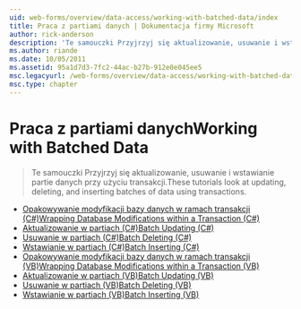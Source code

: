 ```yaml
---
uid: web-forms/overview/data-access/working-with-batched-data/index
title: Praca z partiami danych | Dokumentacja firmy Microsoft
author: rick-anderson
description: 'Te samouczki Przyjrzyj się aktualizowanie, usuwanie i wstawianie partie danych przy użyciu transakcji.'
ms.author: riande
ms.date: 10/05/2011
ms.assetid: 95a1d7d3-7fc2-44ac-b27b-912e0e045ee5
msc.legacyurl: /web-forms/overview/data-access/working-with-batched-data
msc.type: chapter
---
```

<a name="working-with-batched-data"></a><span data-ttu-id="4a50b-103">Praca z partiami danych</span><span class="sxs-lookup"><span data-stu-id="4a50b-103">Working with Batched Data</span></span>
====================
> <span data-ttu-id="4a50b-104">Te samouczki Przyjrzyj się aktualizowanie, usuwanie i wstawianie partie danych przy użyciu transakcji.</span><span class="sxs-lookup"><span data-stu-id="4a50b-104">These tutorials look at updating, deleting, and inserting batches of data using transactions.</span></span>


- [<span data-ttu-id="4a50b-105">Opakowywanie modyfikacji bazy danych w ramach transakcji (C#)</span><span class="sxs-lookup"><span data-stu-id="4a50b-105">Wrapping Database Modifications within a Transaction (C#)</span></span>](wrapping-database-modifications-within-a-transaction-cs.md)
- [<span data-ttu-id="4a50b-106">Aktualizowanie w partiach (C#)</span><span class="sxs-lookup"><span data-stu-id="4a50b-106">Batch Updating (C#)</span></span>](batch-updating-cs.md)
- [<span data-ttu-id="4a50b-107">Usuwanie w partiach (C#)</span><span class="sxs-lookup"><span data-stu-id="4a50b-107">Batch Deleting (C#)</span></span>](batch-deleting-cs.md)
- [<span data-ttu-id="4a50b-108">Wstawianie w partiach (C#)</span><span class="sxs-lookup"><span data-stu-id="4a50b-108">Batch Inserting (C#)</span></span>](batch-inserting-cs.md)
- [<span data-ttu-id="4a50b-109">Opakowywanie modyfikacji bazy danych w ramach transakcji (VB)</span><span class="sxs-lookup"><span data-stu-id="4a50b-109">Wrapping Database Modifications within a Transaction (VB)</span></span>](wrapping-database-modifications-within-a-transaction-vb.md)
- [<span data-ttu-id="4a50b-110">Aktualizowanie w partiach (VB)</span><span class="sxs-lookup"><span data-stu-id="4a50b-110">Batch Updating (VB)</span></span>](batch-updating-vb.md)
- [<span data-ttu-id="4a50b-111">Usuwanie w partiach (VB)</span><span class="sxs-lookup"><span data-stu-id="4a50b-111">Batch Deleting (VB)</span></span>](batch-deleting-vb.md)
- [<span data-ttu-id="4a50b-112">Wstawianie w partiach (VB)</span><span class="sxs-lookup"><span data-stu-id="4a50b-112">Batch Inserting (VB)</span></span>](batch-inserting-vb.md)
